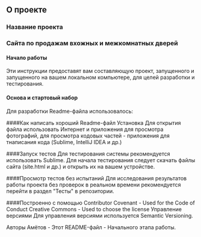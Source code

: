 ## О проекте
### Название проекта
### Сайта по продажам вхожных и межкомнатных дверей

#### Начало работы
Эти инструкции предоставят вам составляющую проект, запущенного и запущенного на вашем локальном компьютере, для целей разработки и тестирования.

#### Основа и стартовый набор
Для разработки Readme-файла использовалось:

####Как написать хороший Readme-файл
Установка
Для открытия файла использовать Интернет и приложения для просмотра фотографий, для просмотра кодовых частей - приложения для тнаписания кода (Sublime, IntelliJ IDEA и др.)

####Запуск тестов
Для тестирования системы рекомендуется использовать Sublime. Для начала тестирования следует скачать файлы сайта (site.html и др.) и открыть их на вашем устройстве.

####Просмотр тестов без испытаний
Для исследования результатов работы проекта без проверок в реальном времени рекомендуется перейти в раздел "Тесты" в репозитории.

####Построенно с помощью
Contributor Covenant - Used for the Code of Conduct
Creative Commons - Used to choose the license
Управление версиями
Для управления версиями используется Semantic Versioning.

Авторы
Амётов - Этот README-файл - Начального этапа работы.
